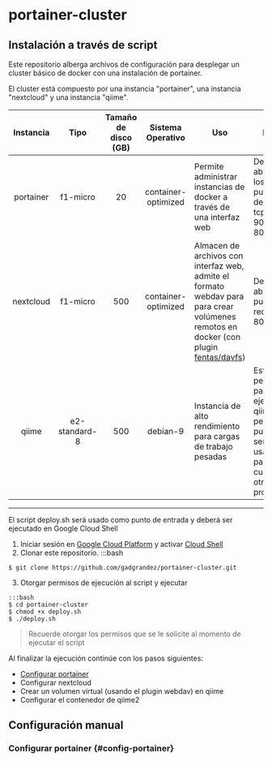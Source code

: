 # portainer-cluster

## Instalación a través de script
Este repositorio alberga archivos de configuración para desplegar un cluster básico de docker con una instalación de portainer.

El cluster está compuesto por una instancia "portainer", una instancia "nextcloud" y una instancia "qiime".

| Instancia | Tipo | Tamaño de disco (GB) | Sistema Operativo | Uso | Nota |
|:---------:|:----:|:--------------------:|:-----------------:|-----|-------|
| portainer | f1-micro | 20 | container-optimized | Permite administrar instancias de docker a través de una interfaz web | Deberán abrirse los puertos de red tcp: 9000 y 8000. |
| nextcloud | f1-micro | 500 | container-optimized | Almacen de archivos con interfaz web, admite el formato webdav para para crear volúmenes remotos en docker (con plugin [fentas/davfs](https://github.com/fentas/docker-volume-davfs)) | Deberá abrirse el puerto de red tcp: 80 |
| qiime | e2-standard-8 | 500 | debian-9 | Instancia de alto rendimiento para cargas de trabajo pesadas | Esta pensado para ejecutar qiime2, pero puede ser usado para cualquier otro programa |
----
El script deploy.sh será usado como punto de entrada y deberá ser ejecutado en Google Cloud Shell

1. Iniciar sesión en [Google Cloud Platform](https://console.google.com) y activar [Cloud Shell](https://cloud.google.com/shell)
2. Clonar este repositorio.
:::bash
~~~
$ git clone https://github.com/gadgrandez/portainer-cluster.git
~~~
3. Otorgar permisos de ejecución al script y ejecutar
~~~
:::bash
$ cd portainer-cluster
$ chmod +x deploy.sh
$ ./deploy.sh
~~~
> Recuerde otorgar los permisos que se le solicite al momento de ejecutar el script

Al finalizar la ejecución continúe con los pasos siguientes:
- [Configurar portainer](#config-portainer)
- Configurar nextcloud
- Crear un volumen virtual (usando el plugin webdav) en qiime
- Configurar el contenedor de qiime2
## Configuración manual
### Configurar portainer {#config-portainer}
